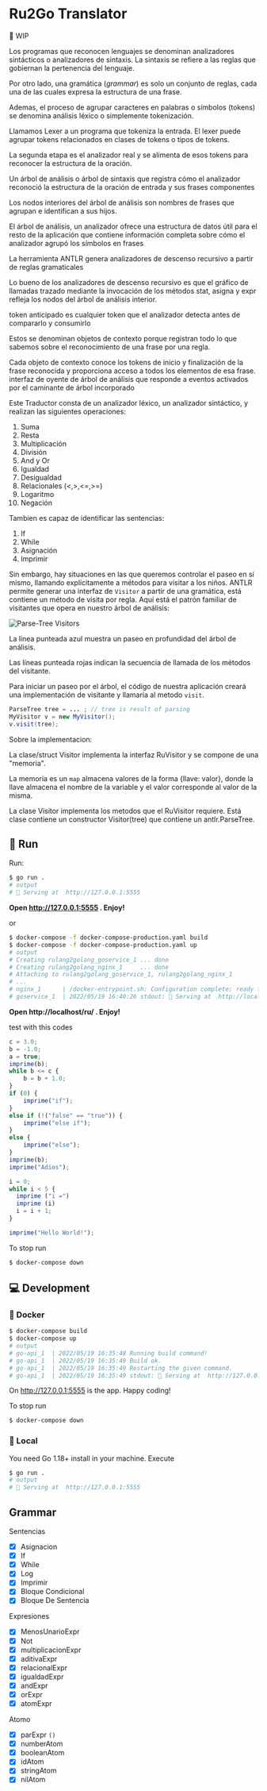 # Ru2Go Translator

🚧 WIP

Los programas que reconocen lenguajes se denominan analizadores sintácticos o analizadores de sintaxis.
La sintaxis se refiere a las reglas que gobiernan la pertenencia del lenguaje.

Por otro lado, una gramática (_grammar_) es solo un conjunto de reglas, cada una de las cuales expresa la estructura de una frase.

Ademas, el proceso de agrupar caracteres en palabras o símbolos (tokens) se denomina análisis léxico o simplemente tokenización.

Llamamos Lexer a un programa que tokeniza la entrada. El lexer puede agrupar tokens relacionados en clases de tokens o tipos de tokens.

La segunda etapa es el analizador real y se alimenta de esos tokens para reconocer la estructura de la oración.

Un árbol de análisis o árbol de sintaxis que registra cómo el analizador reconoció la estructura de la oración de entrada y sus frases componentes

Los nodos interiores del árbol de análisis son nombres de frases que agrupan e identifican a sus hijos.

El árbol de análisis, un analizador ofrece una estructura de datos útil para el resto de la aplicación que contiene información completa sobre cómo el analizador agrupó los símbolos en frases

La herramienta ANTLR genera analizadores de descenso recursivo a partir de reglas gramaticales

Lo bueno de los analizadores de descenso recursivo es que el gráfico de llamadas trazado mediante la invocación de los métodos stat, asigna y expr refleja los nodos del árbol de análisis interior.

token anticipado es cualquier token que el analizador detecta antes de compararlo y consumirlo

Estos se denominan objetos de contexto porque registran todo lo que sabemos sobre el reconocimiento de una frase por una regla.

Cada objeto de contexto conoce los tokens de inicio y finalización de la frase reconocida y proporciona acceso a todos los elementos de esa frase.
interfaz de oyente de árbol de análisis que responde a eventos activados por el caminante de árbol incorporado

Este Traductor consta de un analizador léxico, un analizador sintáctico, y
realizan las siguientes operaciones:

1. Suma
2. Resta
3. Multiplicación
4. División
5. And y Or
6. Igualdad
7. Desigualdad
8. Relacionales (<,>,<=,>=)
9. Logaritmo
10. Negación

Tambien es capaz de identificar las sentencias:
1. If
2. While
3. Asignación
4. Imprimir

Sin embargo, hay situaciones en las que queremos controlar el paseo en sí mismo, llamando explícitamente a métodos para visitar a los niños. 
ANTLR permite generar una interfaz de `Visitor` a partir de una gramática, está contiene un método de visita por regla.
Aquí está el patrón familiar de visitantes que opera en nuestro árbol de análisis:

![Parse-Tree Visitors](./img/parseTreeVisitor.png "Parse-Tree Visitors")

La línea punteada azul muestra un paseo en profundidad del árbol de análisis.

Las líneas punteada rojas indican la secuencia de llamada de los métodos del visitante.

Para iniciar un paseo por el árbol, el código de nuestra aplicación creará una implementación de visitante y llamaría al metodo `visit`.

```java
ParseTree tree = ... ; // tree is result of parsing
MyVisitor v = new MyVisitor();
v.visit(tree);
```

Sobre la implementacion:

La clase/struct Visitor implementa la interfaz RuVisitor y se compone de una "memoria".

La memoria es un `map` almacena valores de la forma {llave: valor}, donde la llave almacena el nombre de la variable y el valor corresponde al valor de la misma.

La clase Visitor implementa los metodos que el RuVisitor requiere.
Está clase contiene un constructor Visitor(tree) que contiene un antlr.ParseTree.


## 🚀 Run

Run:

```bash
$ go run .
# output
# 🚀 Serving at  http://127.0.0.1:5555
```

**Open http://127.0.0.1:5555 . Enjoy!**

or

```bash
$ docker-compose -f docker-compose-production.yaml build
$ docker-compose -f docker-compose-production.yaml up
# output
# Creating rulang2golang_goservice_1 ... done
# Creating rulang2golang_nginx_1     ... done
# Attaching to rulang2golang_goservice_1, rulang2golang_nginx_1
# ...
# nginx_1      | /docker-entrypoint.sh: Configuration complete; ready for start up
# goservice_1  | 2022/05/19 16:40:26 stdout: 🚀 Serving at  http://localhost/ru/
```

**Open http://localhost/ru/ . Enjoy!**

test with this codes

```js
c = 3.0;
b = -1.0;
a = true;
imprime(b);
while b <= c {
    b = b + 1.0;
}
if (0) {
    imprime("if");
}
else if (!("false" == "true")) {
    imprime("else if");
}
else {
    imprime("else");
}
imprime(b);
imprime("Adios");
```

```js
i = 0;
while i < 5 {
  imprime ("i =")
  imprime (i)
  i = i + 1;
}
```

```js
imprime("Hello World!");
```

To stop run
```bash
$ docker-compose down
```

## 💻 Development

### 🐋 Docker
```bash
$ docker-compose build
$ docker-compose up
# output
# go-api_1  | 2022/05/19 16:35:48 Running build command!
# go-api_1  | 2022/05/19 16:35:49 Build ok.
# go-api_1  | 2022/05/19 16:35:49 Restarting the given command.
# go-api_1  | 2022/05/19 16:35:49 stdout: 🚀 Serving at  http://127.0.0.1:5555
```

On http://127.0.0.1:5555 is the app. Happy coding!

To stop run
```bash
$ docker-compose down
```

### 💾 Local

You need Go 1.18+ install in your machine. Execute
```bash
$ go run .
# output
# 🚀 Serving at  http://127.0.0.1:5555
```

## Grammar

Sentencias
- [x] Asignacion 
- [x] If
- [x] While
- [x] Log
- [x] Imprimir
- [x]   Bloque Condicional
- [x]   Bloque De Sentencia

Expresiones
- [x] MenosUnarioExpr
- [x] Not
- [x] multiplicacionExpr
- [x] aditivaExpr
- [x] relacionalExpr
- [x] igualdadExpr
- [x] andExpr
- [x] orExpr
- [x] atomExpr

Atomo
- [x] parExpr `()`
- [x] numberAtom
- [x] booleanAtom
- [x] idAtom
- [x] stringAtom
- [x] nilAtom
